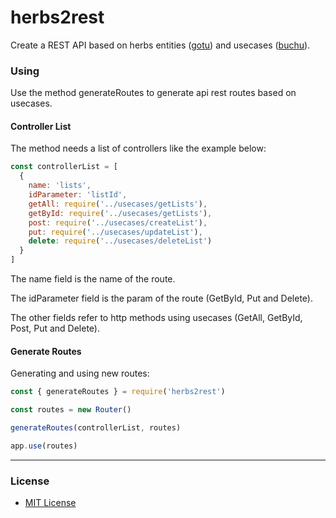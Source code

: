 # herbs2rest
Create a REST API based on herbs entities ([gotu](https://github.com/herbsjs/gotu)) and usecases ([buchu](https://github.com/herbsjs/buchu)).

### Using

Use the method generateRoutes to generate api rest routes based on usecases.

#### Controller List

The method needs a list of controllers like the example below:

```javascript
const controllerList = [
  {
    name: 'lists',
    idParameter: 'listId',
    getAll: require('../usecases/getLists'),
    getById: require('../usecases/getLists'),
    post: require('../usecases/createList'),
    put: require('../usecases/updateList'),
    delete: require('../usecases/deleteList')
  }
]
```

The name field is the name of the route.

The idParameter field is the param of the route (GetById, Put and Delete).

The other fields refer to http methods using usecases (GetAll, GetById, Post, Put and Delete).

#### Generate Routes

Generating and using new routes:

```javascript
const { generateRoutes } = require('herbs2rest')

const routes = new Router()

generateRoutes(controllerList, routes)

app.use(routes)
```

---

### License

- [MIT License](https://github.com/herbsjs/herbs2gql/blob/master/LICENSE)
